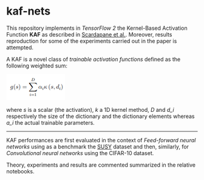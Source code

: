 # kaf-nets

This repository implements in *TensorFlow 2* the Kernel-Based Activation Function **KAF** as described in [Scardapane et al.]( https://arxiv.org/pdf/1707.04035.pdf). Moreover, results reproduction for some of the experiments carried out in the paper is attempted.

A KAF is a novel class of *trainable activation functions* defined as the following weighted sum: 

![kaf](https://raw.githubusercontent.com/arbiter1elegantiae/kaf-nets/master/kaf.png)



where *s* is a scalar (the activation), *k* a 1D kernel method, *D* and *d_i* respectively the size of the dictionary and the dictionary elements whereas *a_i* the actual trainable parameters.

---

KAF performances are first evaluated in the context of *Feed-forward neural networks* using as a benchmark the [SUSY](https://arxiv.org/abs/1402.4735) dataset and then, similarly, for *Convolutional neural networks* using the CIFAR-10 dataset.

Theory, experiments and results are commented summarized in the relative notebooks.
